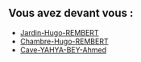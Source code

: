 ## Vous avez devant vous :

- [Jardin-Hugo-REMBERT](https://github.com/Yahyabey48/tp-labyrinthe/tree/Jardin-Hugo-REMBERT/Jardin-Hugo-REMBERT.md)
- [Chambre-Hugo-REMBERT](https://github.com/Yahyabey48/tp-labyrinthe/tree/Chambre-Hugo-REMBERT/Chambre-Hugo-REMBERT.md)
- [Cave-YAHYA-BEY-Ahmed](https://github.com/Yahyabey48/tp-labyrinthe/blob/Cave-YAHYA-BEY-Ahmed/Cave-YAHYA-BEY.md)



